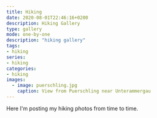 ```yaml
---
title: Hiking
date: 2020-08-01T22:46:16+0200
description: Hiking Gallery
type: gallery
mode: one-by-one
description: "hiking gallery"
tags:
- hiking
series:
- hiking
categories:
- hiking
images:
  - image: puerschling.jpg
    caption: View from Puerschling near Unterammergau
---
```


Here I'm posting my hiking photos from time to time.
